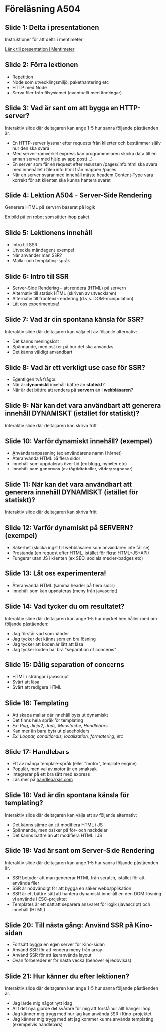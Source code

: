 # Föreläsning A504

## Slide 1: Delta i presentationen
Instruktioner för att delta i mentimeter

[Länk till presentation i Mentimeter](https://www.menti.com/alsxq66es6o6)

## Slide 2: Förra lektionen
* Repetition
* Node som utvecklingsmiljö, pakethantering etc
* HTTP med Node
* Serva filer från filsystemet (eventuellt med ändringar)

## Slide 3: Vad är sant om att bygga en HTTP-server?
Interaktiv slide där deltagaren kan ange 1-5 hur sanna följande påståenden är:

* En HTTP-server lyssnar efter requests från klienter och bestämmer själv hur den ska svara
* Med server-ramverket express kan programmeraren skicka data till en annan server med hjälp av app.post(…)
* En server som får en request efter resursen /pages/info.html ska svara med innehållet i filen info.html från mappen /pages
* När en server svarar med innehåll måste headern Content-Type vara korrekt för att klienten ska kunna hantera svaret

## Slide 4: Lektion A504 - Server-Side Rendering
Generera HTML på servern baserat på logik

En bild på en robot som sätter ihop paket.

## Slide 5: Lektionens innehåll
* Intro till SSR
* Utveckla måndagens exempel
* När använder man SSR?
* Mallar och templating-språk

## Slide 6: Intro till SSR
* Server-Side Rendering – att rendera (HTML) på servern
* Alternativ till statisk HTML (skriven av utvecklaren)
* Alternativ till frontend-rendering (d.v.s. DOM-manipulation)
* Låt oss experimentera!

## Slide 7: Vad är din spontana känsla för SSR?
Interaktiv slide där deltagaren kan välja ett av följande alternativ:

* Det känns meningslöst
* Spännande, men osäker på hur det ska användas
* Det känns väldigt användbart

## Slide 8: Vad är ett verkligt use case för SSR?
* Egentligen två frågor:
* När är **dynamiskt** innehåll bättre än **statiskt**?
* När är det bättre att rendera på **servern** än i **webbläsaren**?

## Slide 9: När kan det vara användbart att generera innehåll DYNAMISKT (istället för statiskt)?
Interaktiv slide där deltagaren kan skriva fritt

## Slide 10: Varför dynamiskt innehåll? (exempel)
* Användaranpassning (ex användarens namn i hörnet)
* Återanvända HTML på flera sidor
* Innehåll som uppdateras över tid (ex blogg, nyheter etc)
* Innehåll som genereras (ex tågtidtabeller, väderprognoser)

## Slide 11: När kan det vara användbart att generera innehåll DYNAMISKT (istället för statiskt)?
Interaktiv slide där deltagaren kan skriva fritt

## Slide 12: Varför dynamiskt på SERVERN? (exempel)
* Säkerhet (skicka inget till webbläsaren som användaren inte får se)
* Prestanda (en request efter HTML, istället för flera: HTML+JS+API)
* Fungerar utan JS i klienten (ex SEO, sociala medier-badges etc)

## Slide 13: Låt oss experimentera!
* Återanvända HTML (samma header på flera sidor)
* Innehåll som kan uppdateras (meny från javascript)

## Slide 14: Vad tycker du om resultatet?
Interaktiv slide där deltagaren kan ange 1-5 hur mycket hen håller med om följande påståenden:

* Jag förstår vad som händer
* Jag tycker det känns som en bra lösning
* Jag tycker att koden är lätt att läsa
* Jag tycker koden har bra "separation of concerns"

## Slide 15: Dålig separation of concerns
* HTML i strängar i javascript
* Svårt att läsa
* Svårt att redigera HTML

## Slide 16: Templating
* Att skapa mallar där innehåll byts ut dynamiskt
* Det finns hela språk för templating
* *Ex: Pug, Jinja2, Jade, Moustache, Handlebars*
* Kan mer än bara byta ut placeholders
* *Ex: Loopar, conditionals, localization, formatering, etc*

## Slide 17: Handlebars
* Ett av många template-språk (eller "motor", template engine)
* Populär, men val av motor är en smaksak
* Integrerar på ett bra sätt med express
* Läs mer på [handlebarsjs.com](https://handlebarsjs.com)

## Slide 18: Vad är din spontana känsla för templating?
Interaktiv slide där deltagaren kan välja ett av följande alternativ:

* Det känns sämre än att modifiera HTML i JS
* Spännande, men osäker på för- och nackdelar
* Det känns bättre än att modifiera HTML i JS

## Slide 19: Vad är sant om Server-Side Rendering
Interaktiv slide där deltagaren kan ange 1-5 hur sanna följande påståenden är.

* SSR betyder att man genererar HTML från scratch, istället för att använda filer
* SSR är nödvändigt för att bygga en säker webbapplikation
* SSR är ett bättre sätt att hantera dynamiskt innehåll en den DOM-lösning vi använde i ESC-projektet
* Templates är ett sätt att separera ansvaret för logik (javascript) och innehåll (HTML)

## Slide 20: Till nästa gång: Använd SSR på Kino-sidan
* Fortsätt bygga en egen server för Kino-sidan
* Använd SSR för att rendera meny från array
* Använd SSR för att återanvända layout
* Ovan förbereder er för nästa vecka (behöver ej redovisas)

## Slide 21: Hur känner du efter lektionen?
Interaktiv slide där deltagaren kan ange 1-5 hur sanna följande påståenden är.

* Jag lärde mig något nytt idag
* Allt det nya gjorde det svårare för mig att förstå hur allt hänger ihop
* Jag känner mig trygg med hur jag kan använda SSR i Kino-projektet
* Jag känner mig trygg med att jag kommer kunna använda templating (exempelvis handlebars)